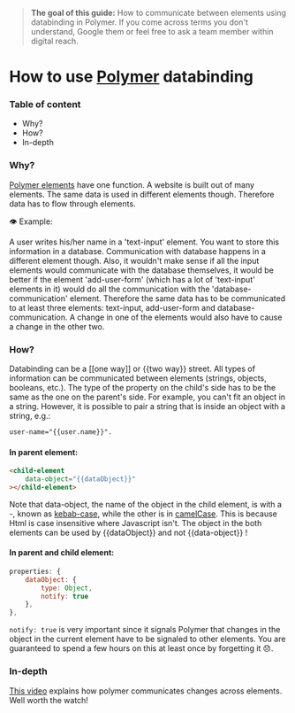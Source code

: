 > **The goal of this guide:** How to communicate between elements using databinding in Polymer. If you come across terms you don't understand, Google them or feel free to ask a team member within digital reach. 

# How to use [Polymer](https://github.com/newatoms/guides/tree/ready/start-using-polymer) databinding

### Table of content
- Why?
- How?
- In-depth

### Why?

[Polymer elements](https://github.com/newatoms/guides/tree/ready/start-using-polymer#the-idea-of-custom-elements) have one function. A website is built out of many elements. The same data is used in different elements though. Therefore data has to flow through elements.

👁 Example: 

A user writes his/her name in a 'text-input' element. You want to store this information in a database. Communication with database happens in a different element though. Also, it wouldn't make sense if all the input elements would communicate with the database themselves, it would be better if the element 'add-user-form' (which has a lot of 'text-input' elements in it) would do all the communication with the 'database-communication' element. Therefore the same data has to be communicated to at least three elements: text-input, add-user-form and database-communication. A change in one of the elements would also have to cause a change in the other two.

### How?

Databinding can be a [[one way]] or {{two way}} street. All types of information can be communicated between elements (strings, objects, booleans, etc.). The type of the property on the child's side has to be the same as the one on the parent's side. For example, you can't fit an object in a string. However, it is possible to pair a string that is inside an object with a string, e.g.:
``` html
user-name="{{user.name}}".
```

#### In parent element:
``` Html
<child-element
    data-object="{{dataObject}}"
></child-element>
```

Note that data-object, the name of the object in the child element, is with a -, known as [kebab-case](https://en.wikipedia.org/wiki/Letter_case#Special_case_styles), while the other is in [camelCase](https://en.wikipedia.org/wiki/CamelCase).
This is because Html is case insensitive where Javascript isn't. The object in the both elements can be used by {{dataObject}} and not {{data-object}} !

#### In parent and child element:

``` javascript
properties: {
    dataObject: {
        type: Object,
        notify: true
    },
},
```
```notify: true``` is very important since it signals Polymer that changes in the object in the current element have to be signaled to other elements. You are guaranteed to spend a few hours on this at least once by forgetting it 😞.

### In-depth
[This video](https://www.youtube.com/watch?v=1sx6YNn58OQ) explains how polymer communicates changes across elements. Well worth the watch!
